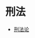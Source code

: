 # 刑法
* [刑法论](https://github.com/wsg815/working/blob/main/%E5%88%91%E6%B3%95/%E5%88%91%E6%B3%95%E8%AE%BA)
